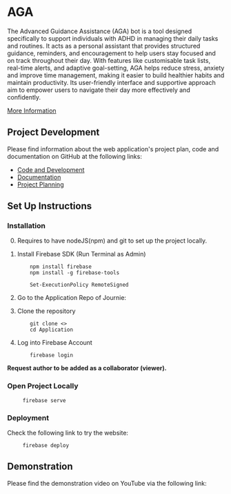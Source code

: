  
# AGA
The Advanced Guidance Assistance (AGA) bot is a tool designed specifically to support individuals with ADHD in managing their daily tasks and routines. It acts as a personal assistant that provides structured guidance, reminders, and encouragement to help users stay focused and on track throughout their day. 
With features like customisable task lists, real-time alerts, and adaptive goal-setting, AGA helps reduce stress, anxiety and improve time management, making it easier to build healthier habits and maintain productivity. Its user-friendly interface and supportive approach aim to empower users to navigate their day more effectively and confidently.


[More Information]()

## Project Development
Please find information about the web application's project plan, code and documentation on GitHub at the following links:
- [Code and Development]()
- [Documentation]()
- [Project Planning]()

## Set Up Instructions

### Installation

0. Requires to have nodeJS(npm) and git to set up the project locally.
1. Install Firebase SDK (Run Terminal as Admin)

    ```
        npm install firebase
        npm install -g firebase-tools

        Set-ExecutionPolicy RemoteSigned
    ```
2. Go to the Application Repo of Journie: 
3. Clone the repository

    ```
        git clone <>
        cd Application
    ```
3. Log into Firebase Account

    ```
        firebase login
    ```

**Request author to be added as a collaborator (viewer).**

### Open Project Locally

   ```
        firebase serve
   ```

### Deployment

Check the following link to try the website: 

   ```
        firebase deploy
   ```

## Demonstration 

Please find the demonstration video on YouTube via the following link:


 
